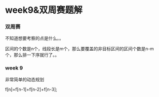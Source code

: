 # week9&双周赛题解

### 双周赛

不知道想要考察的点是什么。。

区间的个数是n个，线段长是m个，那么要覆盖的非目标区间的区间个数是n-m个，那么排一下序就行了。。

### week 9

非常简单的动态规划

f[n]=f[n-1]+f[n-2]+f[n-3];